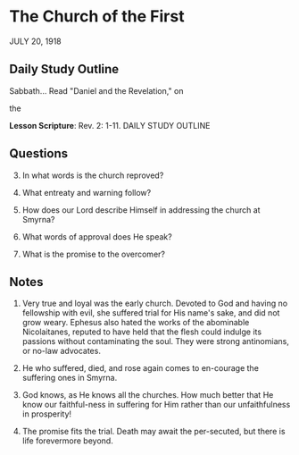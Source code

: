 # The Church of the First
JULY 20, 1918

## Daily Study Outline

Sabbath... Read "Daniel and the Revelation," on

the

**Lesson Scripture**: Rev. 2: 1-11. DAILY STUDY OUTLINE

## Questions

3. In what words is the church reproved? 

4. What entreaty and warning follow? 

7. How does our Lord describe Himself in addressing the church at Smyrna? 

8. What words of approval does He speak? 

12. What is the promise to the overcomer? 

## Notes

1. Very true and loyal was the early church. Devoted to God and having no fellowship with evil, she suffered trial for His name's sake, and did not grow weary. Ephesus also hated the works of the abominable Nicolaitanes, reputed to have held that the flesh could indulge its passions without contaminating the soul. They were strong antinomians, or no-law advocates.

3. He who suffered, died, and rose again comes to en-courage the suffering ones in Smyrna.

29. God knows, as He knows all the churches. How much better that He know our faithful-ness in suffering for Him rather than our unfaithfulness in prosperity!

6. The promise fits the trial. Death may await the per-secuted, but there is life forevermore beyond.
